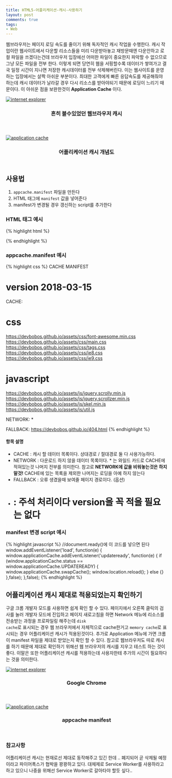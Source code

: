 ```yaml
---
title: HTML5-어플리케이션-캐시-사용하기
layout: post
comments: true
tags:
- Web
---
```

웹브라우저는 페이지 로딩 속도를 줄이기 위해 독자적인 캐시 작업을 수행한다. 캐시 작업이란 웹사이트에서 다운할 리소스들을 미리 다운받아놓고 재방문때엔 다운안하고 로컬 파일을 쓰겠다는건데 브라우저 입장에선 어떠한 파일이 중요한지 파악할 수 없으므로 그냥 모든 파일을 전부 한다. 이렇게 되면 당연히 웹을 서핑할수록 데이터가 쌓여가고 결국 일정 시간이 지나면 저장한 캐시데이터를 전부 삭제해버린다. 이는 웹사이트를 운영하는 입장에서는 살짝 아쉬운 부분이다. 최대한 고객에게 빠른 응답속도를 제공해줘야 하는데 캐시 데이터가 날라갈 경우 다시 리소스를 받아야되기 때문에 로딩이 느리기 때문이다. 이 아쉬운 점을 보완한것이 **Application Cache** 이다.

<div class="row">
<div class="6u 12u$(mobile)">
<div class="item">
<a href="#" class="image fit"><img src="{{ 'assets/images/2018-03-20/3.jpg' | relative_url }}" alt="internet explorer"></a>
<header>
<h3>흔히 볼수있었던 웹브라우저 캐시</h3>
</header>
</div>
</div>
<div class="6u 12u$(mobile)">
<div class="item">
<a href="#" class="image fit"><img src="{{ 'assets/images/2018-03-20/4.png' | relative_url }}" alt="application cache"></a>
<header>
<h3>어플리케이션 캐시 개념도</h3>
</header>
</div>
</div>
</div>

## 사용법

1. <code>appcache.manifest</code> 파일을 만든다
2. HTML 태그에 <code>manifest</code> 값을 넣어준다
3. manifest가 변경될 경우 갱신하는 script를 추가한다

### HTML 태그 예시

{% highlight html %}
<html manifest="https://devbobos.github.io/appcache.manifest"></html>
<!-- 상대경로 / 절대경로 둘다 사용 가능하다-->
{% endhighlight %}

### appcache.manifest 예시
{% highlight css %}
CACHE MANIFEST
# version 2018-03-15

CACHE:
# css
https://devbobos.github.io/assets/css/font-awesome.min.css
https://devbobos.github.io/assets/css/main.css
https://devbobos.github.io/assets/css/tags.css
https://devbobos.github.io/assets/css/ie8.css
https://devbobos.github.io/assets/css/ie9.css

# javascript
https://devbobos.github.io/assets/js/jquery.scrolly.min.js
https://devbobos.github.io/assets/js/jquery.scrollzer.min.js
https://devbobos.github.io/assets/js/skel.min.js
https://devbobos.github.io/assets/js/util.js

NETWORK:
*

FALLBACK:
https://devbobos.github.io/404.html
{% endhighlight %}

#### 항목 설명

- CACHE : 캐시 할 데이터 목록이다. 상대경로 / 절대경로 둘 다 사용가능하다.
- NETWORK : 다운로드 하지 않을 데이터 목록이다. * 는 와일드 카드로 CACHE에 적혀있는것 나머지 전부를 의미한다. 참고로 **NETWORK에 값을 비워놓는것은 하지말것!** CACHE에 있는 목록을 제외한 나머지는 로딩을 아예 하지 않는다
- FALLBACK : 오류 생겼을때 보여줄 페이지 경로이다. (옵션)
- # : 주석 처리이다 version을 꼭 적을 필요는 없다

### manifest 변경 script 예시

{% highlight javascript %}
//document.ready()에 이 코드를 넣으면 된다
window.addEventListener('load', function(e) {
        window.applicationCache.addEventListener('updateready', function(e) {
            if (window.applicationCache.status == window.applicationCache.UPDATEREADY) {
                window.applicationCache.swapCache();
                window.location.reload();
            } else {}
        },false);
    },false);
{% endhighlight %}

## 어플리케이션 캐시 제대로 적용되었는지 확인하기

구글 크롬 개발자 모드를 사용하면 쉽게 확인 할 수 있다. 페이지에서 오른쪽 클릭의 검사를 눌러 개발자 모드에 진입하고 페이지 새로고침을 하면 Network 메뉴에 리소스를 전송받는 과정을 프로파일링 해주는데 <code>disk cache</code>로 표시되는 경우 웹 브라우저에서 자체적으로 cache한거고 <code>memory cache</code>로 표시되는  경우 어플리케이션 캐시가 적용된것이다. 추가로 Application 메뉴에 가면 크롬이 manifest 파일을 제대로 받았는지 확인 할 수 있다. 참고로 웹브라우저도 따로 캐시를 하기 때문에 제대로 확인하기 위해선 웹 브라우저의 캐시를 지우고 테스트 하는 것이 좋다. 이말은 또한 어플리케이션 캐시를 적용하는데 사용자한테 추가의 시간이 필요하다는 것을 의미한다.
<div class="row">
<div class="12u 12u$(mobile)">
<div class="item">
<a href="#" class="image fit"><img src="{{ 'assets/images/2018-03-20/5.png' | relative_url }}" alt="internet explorer"></a>
<header>
<h3>Google Chrome</h3>
</header>
</div>
</div>
<div class="12u 12u$(mobile)">
<div class="item">
<a href="#" class="image fit"><img src="{{ 'assets/images/2018-03-20/6.png' | relative_url }}" alt="application cache"></a>
<header>
<h3>appcache manifest</h3>
</header>
</div>
</div>
</div>

### 참고사항

어플리케이션 캐시는 현재로선 제대로 동작해주고 있긴 한데 .. 폐지되어 곧 삭제될 예정이라고 파이어폭스가 협박을 꽝꽝하고 있다. 대체제로 Service Worker를 사용하라고 하고 있으니 나중을 위해선 Service Worker로 갈아타야 할듯 싶다..
